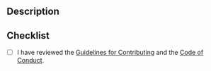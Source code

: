 ## Description

<!--
    - Add 1-2 sentences explaining the purpose of this PR.
    - (Optionally] Add commit ID and [GitHub will autolink](https://help.github.com/en/github/writing-on-github/autolinked-references-and-urls).
    - (Optionally] Reference related commits, issues and pull requests. Type `#` and select from the list.
-->

## Checklist

- [ ] I have reviewed the [Guidelines for Contributing](../CONTRIBUTING.md) and the [Code of Conduct](../CODE_OF_CONDUCT.md).
